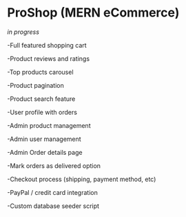# ProShop (MERN eCommerce)

*in progress*

-Full featured shopping cart

-Product reviews and ratings

-Top products carousel

-Product pagination

-Product search feature

-User profile with orders

-Admin product management

-Admin user management

-Admin Order details page

-Mark orders as delivered option

-Checkout process (shipping, payment method, etc)

-PayPal / credit card integration

-Custom database seeder script

